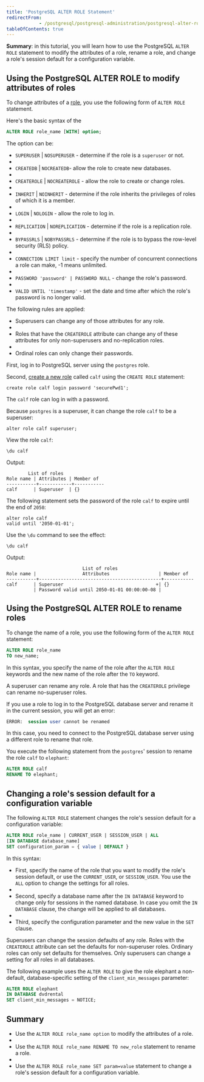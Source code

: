 ```yaml
---
title: 'PostgreSQL ALTER ROLE Statement'
redirectFrom: 
            - /postgresql/postgresql-administration/postgresql-alter-role
tableOfContents: true
---
```



**Summary**: in this tutorial, you will learn how to use the PostgreSQL `ALTER ROLE` statement to modify the attributes of a role, rename a role, and change a role's session default for a configuration variable.

## Using the PostgreSQL ALTER ROLE to modify attributes of roles

To change attributes of a [role](/postgresql/postgresql-administration/postgresql-roles), you use the following form of `ALTER ROLE` statement.

Here's the basic syntax of the

```sql
ALTER ROLE role_name [WITH] option;
```

The option can be:

- `SUPERUSER` | `NOSUPERUSER` - determine if the role is a `superuser` or not.
-
- `CREATEDB` | `NOCREATEDB`- allow the role to create new databases.
-
- `CREATEROLE` | `NOCREATEROLE` - allow the role to create or change roles.
-
- `INHERIT` | `NOINHERIT` - determine if the role inherits the privileges of roles of which it is a member.
-
- `LOGIN` | `NOLOGIN` - allow the role to log in.
-
- `REPLICATION` | `NOREPLICATION` - determine if the role is a replication role.
-
- `BYPASSRLS` | `NOBYPASSRLS` - determine if the role is to bypass the row-level security (RLS) policy.
-
- `CONNECTION LIMIT limit` - specify the number of concurrent connections a role can make, -1 means unlimited.
-
- `PASSWORD 'password' | PASSWORD NULL` - change the role's password.
-
- `VALID UNTIL 'timestamp'` - set the date and time after which the role's password is no longer valid.

The following rules are applied:

- Superusers can change any of those attributes for any role.
-
- Roles that have the `CREATEROLE` attribute can change any of these attributes for only non-superusers and no-replication roles.
-
- Ordinal roles can only change their passwords.

First, log in to PostgreSQL server using the `postgres` role.

Second, [create a new role](/postgresql/postgresql-administration/postgresql-roles) called `calf` using the `CREATE ROLE` statement:

```
create role calf login password 'securePwd1';
```

The `calf` role can log in with a password.

Because `postgres` is a superuser, it can change the role `calf` to be a superuser:

```
alter role calf superuser;
```

View the role `calf`:

```
\du calf
```

Output:

```
        List of roles
Role name | Attributes | Member of
-----------+------------+-----------
calf      | Superuser  | {}
```

The following statement sets the password of the role `calf` to expire until the end of `2050`:

```
alter role calf
valid until '2050-01-01';
```

Use the `\du` command to see the effect:

```
\du calf
```

Output:

```
                            List of roles
Role name |                 Attributes                  | Member of
-----------+---------------------------------------------+-----------
calf      | Superuser                                  +| {}
          | Password valid until 2050-01-01 00:00:00-08 |
```

## Using the PostgreSQL ALTER ROLE to rename roles

To change the name of a role, you use the following form of the `ALTER ROLE` statement:

```sql
ALTER ROLE role_name
TO new_name;
```

In this syntax, you specify the name of the role after the `ALTER ROLE` keywords and the new name of the role after the `TO` keyword.

A superuser can rename any role. A role that has the `CREATEROLE` privilege can rename no-superuser roles.

If you use a role to log in to the PostgreSQL database server and rename it in the current session, you will get an error:

```sql
ERROR:  session user cannot be renamed
```

In this case, you need to connect to the PostgreSQL database server using a different role to rename that role.

You execute the following statement from the `postgres`' session to rename the role `calf` to `elephant`:

```sql
ALTER ROLE calf
RENAME TO elephant;
```

## Changing a role's session default for a configuration variable

The following `ALTER ROLE` statement changes the role's session default for a configuration variable:

```sql
ALTER ROLE role_name | CURRENT_USER | SESSION_USER | ALL
[IN DATABASE database_name]
SET configuration_param = { value | DEFAULT }
```

In this syntax:

- First, specify the name of the role that you want to modify the role's session default, or use the `CURRENT_USER`, or `SESSION_USER`. You use the `ALL` option to change the settings for all roles.
-
- Second, specify a database name after the `IN DATABASE` keyword to change only for sessions in the named database. In case you omit the `IN DATABASE` clause, the change will be applied to all databases.
-
- Third, specify the configuration parameter and the new value in the `SET` clause.

Superusers can change the session defaults of any role. Roles with the `CREATEROLE` attribute can set the defaults for non-superuser roles. Ordinary roles can only set defaults for themselves. Only superusers can change a setting for all roles in all databases.

The following example uses the `ALTER ROLE` to give the role elephant a non-default, database-specific setting of the `client_min_messages` parameter:

```sql
ALTER ROLE elephant
IN DATABASE dvdrental
SET client_min_messages = NOTICE;
```

## Summary

- Use the `ALTER ROLE role_name option` to modify the attributes of a role.
-
- Use the `ALTER ROLE role_name RENAME TO new_role` statement to rename a role.
-
- Use the `ALTER ROLE role_name SET param=value` statement to change a role's session default for a configuration variable.
